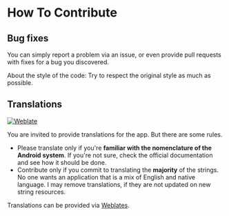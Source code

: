# How To Contribute

## Bug fixes

You can simply report a problem via an issue, or even provide pull requests with fixes for a bug you discovered.

About the style of the code: Try to respect the original style as much as possible.


## Translations

[![Weblate](https://weblate.bubu1.eu/widgets/hexviewer/-/multi-auto.svg)][weblate]

You are invited to provide translations for the app. But there are some rules.

* Please translate only if you're **familiar with the nomenclature of the Android system**. If you're not sure, check the official documentation and see how it should be done.
* Contribute only if you commit to translating the **majority** of the strings. No one wants an application that is a mix of English and native language. I may remove translations, if they are not updated on new string resources.

Translations can be provided via [Weblates][weblate].

[weblate]: https://weblate.bubu1.eu/engage/hexviewer/